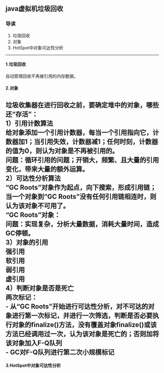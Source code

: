 ## java虚拟机垃圾回收

### 导读
1. 垃圾回收
2. 对象
3. HotSpot中对象可达性分析

---

#### 1.垃圾回收
自动管理回收不再被引用的内存数据。 </br>

#### 2.对象
垃圾收集器在进行回收之前，要确定堆中的对象，哪些还“存活”： </br>
1）引用计数算法  </br>
  给对象添加一个引用计数器，每当一个引用指向它，计数器加1；当引用失效，计数器减1；任何时刻，计数器的值为0，则认为对象是不再被引用的。 </br>
  问题：循环引用的问题；开销大，频繁、且大量的引用变化，带来大量的额外运算。 </br>
2）可达性分析算法 </br>
  “GC Roots”对象作为起点，向下搜索，形成引用链；当一个对象到“GC Roots”没有任何引用链相连时，则认为该对象不可用了。 </br>
  “GC Roots”对象： </br>
  问题：实现复杂，分析大量数据，消耗大量时间，造成GC停顿。  </br>
3）对象的引用 </br> 
  强引用 </br>
  软引用 </br>
  弱引用 </br>
  虚引用 </br>
4）判断对象是否是死亡 </br>
  两次标记： </br>
    - 从“GC Roots”开始进行可达性分析，对不可达的对象进行第一次标记，并进行一次筛选，判断是否必要执行对象的finalize()方法，没有覆盖对象finalize()或该方法已经调用过一次，认为该对象是死亡的；否则加将该对象加入F-Q队列</br>
    - GC对F-Q队列进行第二次小规模标记 </br>
---
#### 3.HotSpot中对象可达性分析
    
   
